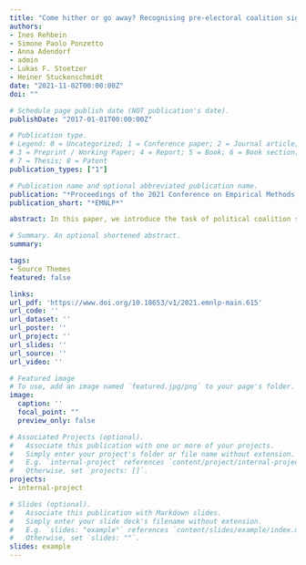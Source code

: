 ```yaml
---
title: "Come hither or go away? Recognising pre-electoral coalition signals in the news"
authors:
- Ines Rehbein
- Simone Paolo Ponzetto
- Anna Adendorf
- admin
- Lukas F. Stoetzer
- Heiner Stuckenschmidt
date: "2021-11-02T00:00:00Z"
doi: ""

# Schedule page publish date (NOT publication's date).
publishDate: "2017-01-01T00:00:00Z"

# Publication type.
# Legend: 0 = Uncategorized; 1 = Conference paper; 2 = Journal article;
# 3 = Preprint / Working Paper; 4 = Report; 5 = Book; 6 = Book section;
# 7 = Thesis; 8 = Patent
publication_types: ["1"]

# Publication name and optional abbreviated publication name.
publication: "*Proceedings of the 2021 Conference on Empirical Methods in Natural Language Processing*"
publication_short: "*EMNLP*"

abstract: In this paper, we introduce the task of political coalition signal prediction from text, that is, the task of recognizing from the news coverage leading up to an election the (un)willingness of political parties to form a government coalition. We decompose our problem into two related, but distinct tasks: (i) predicting whether a reported statement from a politician or a journalist refers to a potential coalition and (ii) predicting the polarity of the signal – namely, whether the speaker is in favour of or against the coalition. For this, we explore the benefits of multi-task learning and investigate which setup and task formulation is best suited for each sub-task. We evaluate our approach, based on hand-coded newspaper articles, covering elections in three countries (Ireland, Germany, Austria) and two languages (English, German). Our results show that the multi-task learning approach can further improve results over a strong monolingual transfer learning baseline.

# Summary. An optional shortened abstract.
summary: 

tags:
- Source Themes
featured: false

links:
url_pdf: 'https://www.doi.org/10.18653/v1/2021.emnlp-main.615'
url_code: ''
url_dataset: ''
url_poster: ''
url_project: ''
url_slides: ''
url_source: ''
url_video: ''

# Featured image
# To use, add an image named `featured.jpg/png` to your page's folder. 
image:
  caption: ''
  focal_point: ""
  preview_only: false

# Associated Projects (optional).
#   Associate this publication with one or more of your projects.
#   Simply enter your project's folder or file name without extension.
#   E.g. `internal-project` references `content/project/internal-project/index.md`.
#   Otherwise, set `projects: []`.
projects:
- internal-project

# Slides (optional).
#   Associate this publication with Markdown slides.
#   Simply enter your slide deck's filename without extension.
#   E.g. `slides: "example"` references `content/slides/example/index.md`.
#   Otherwise, set `slides: ""`.
slides: example
---
```


